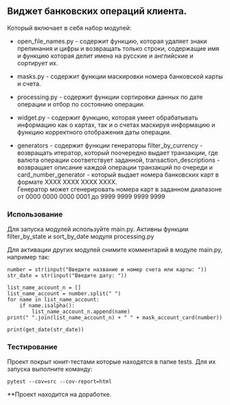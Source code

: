 ## Виджет банковских операций клиента.

Который включает в себя набор модулей:
* open_file_names.py - содержит функцию, которая удаляет знаки препинания и цифры и возвращать только строки, содержащие имя и функцию которая делит имена на русские и английские и сортирует их.


* masks.py - содержит функции маскировки номера банковской карты и счета.


* processing.py - содержит функции сортировки данных по дате операции и отбор по состоянию операции.


* widget.py - содержит функцию, которая умеет обрабатывать информацию как о картах, так и о счетах маскируя информацию и функцию корректного отображения даты операции.


* generators - содержит функции генераторы 
filter_by_currency - возвращать итератор, который поочередно выдает транзакции, где валюта операции соответствует заданной, 
transaction_descriptions - возвращает описание каждой операции транзакций по очереди и 
card_number_generator - который выдает номера банковских карт в формате XXXX XXXX XXXX XXXX.  
Генератор может сгенерировать номера карт в заданном диапазоне от 0000 0000 0000 0001 до 9999 9999 9999 9999

### Использование

Для запуска модулей используйте main.py.
Активны функции filter_by_state и sort_by_date модуля processing.py

Для активации других модулей снимите комментарий в модуле main.py,
например так:
```
number = str(input("Введите название и номер счета или карты: "))
str_date = str(input("Введите дату: "))

list_name_account_n = []
list_name_account = number.split(" ")
for name in list_name_account:
    if name.isalpha():
        list_name_account_n.append(name)
print(" ".join(list_name_account_n) + " " + mask_account_card(number))

print(get_date(str_date))
```

### Тестирование

Проект покрыт юнит-тестами которые находятся в папке tests. Для их запуска выполните команду:
```
pytest --cov=src --cov-report=html
```

**Проект находится на доработке.
